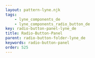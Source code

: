 ```yaml
---
layout: pattern-lyne.njk
tags: 
    - lyne_components_de
    - lyne_components_radio_button_de
key: radio-button-panel-lyne_de
title: Radio-Button-Panel
parent: radio-button-folder-lyne_de
keywords: radio-button-panel
order: 525
---
```


